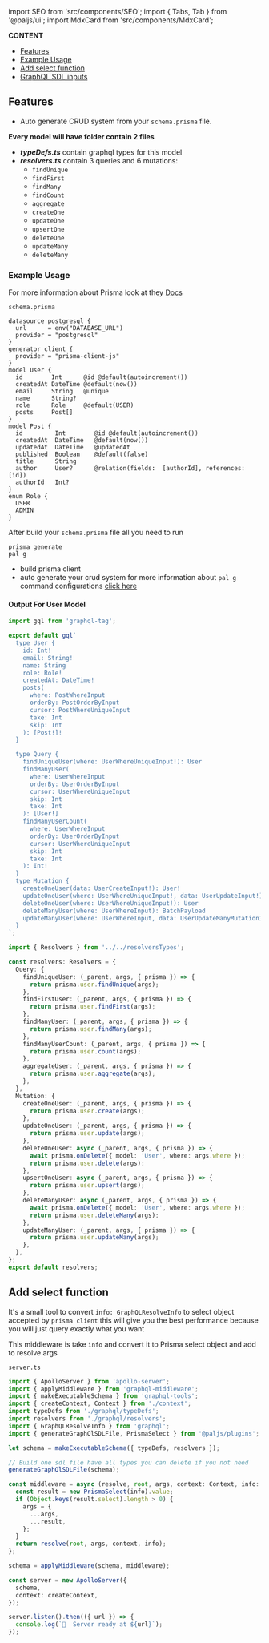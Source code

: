 import SEO from 'src/components/SEO';
import { Tabs, Tab } from '@paljs/ui';
import MdxCard from 'src/components/MdxCard';

<SEO title="SDL first" />

<MdxCard>

**CONTENT**

- [Features](#features)
- [Example Usage](#example-usage)
- [Add select function](#add-select-function)
- [GraphQL SDL inputs](/plugins/sdl-inputs)

</MdxCard>

<MdxCard>

## Features

- Auto generate CRUD system from your `schema.prisma` file.

**Every model will have folder contain 2 files**

- **_typeDefs.ts_** contain graphql types for this model
- **_resolvers.ts_** contain 3 queries and 6 mutations:
  - `findUnique`
  - `findFirst`
  - `findMany`
  - `findCount`
  - `aggregate`
  - `createOne`
  - `updateOne`
  - `upsertOne`
  - `deleteOne`
  - `updateMany`
  - `deleteMany`

</MdxCard>

<MdxCard>

### Example Usage

For more information about Prisma look at they [Docs](https://www.prisma.io/docs)

`schema.prisma`

```prisma
datasource postgresql {
  url      = env("DATABASE_URL")
  provider = "postgresql"
}
generator client {
  provider = "prisma-client-js"
}
model User {
  id        Int      @id @default(autoincrement())
  createdAt DateTime @default(now())
  email     String   @unique
  name      String?
  role      Role     @default(USER)
  posts     Post[]
}
model Post {
  id         Int        @id @default(autoincrement())
  createdAt  DateTime   @default(now())
  updatedAt  DateTime   @updatedAt
  published  Boolean    @default(false)
  title      String
  author     User?      @relation(fields:  [authorId], references: [id])
  authorId   Int?
}
enum Role {
  USER
  ADMIN
}
```

After build your `schema.prisma` file all you need to run

```shell
prisma generate
pal g
```

- build prisma client
- auto generate your crud system for more information about `pal g` command configurations [click here](/cli/generator)

#### Output For User Model

<Tabs>
<Tab title="typeDefs.ts">

```ts
import gql from 'graphql-tag';

export default gql`
  type User {
    id: Int!
    email: String!
    name: String
    role: Role!
    createdAt: DateTime!
    posts(
      where: PostWhereInput
      orderBy: PostOrderByInput
      cursor: PostWhereUniqueInput
      take: Int
      skip: Int
    ): [Post!]!
  }

  type Query {
    findUniqueUser(where: UserWhereUniqueInput!): User
    findManyUser(
      where: UserWhereInput
      orderBy: UserOrderByInput
      cursor: UserWhereUniqueInput
      skip: Int
      take: Int
    ): [User!]
    findManyUserCount(
      where: UserWhereInput
      orderBy: UserOrderByInput
      cursor: UserWhereUniqueInput
      skip: Int
      take: Int
    ): Int!
  }
  type Mutation {
    createOneUser(data: UserCreateInput!): User!
    updateOneUser(where: UserWhereUniqueInput!, data: UserUpdateInput!): User!
    deleteOneUser(where: UserWhereUniqueInput!): User
    deleteManyUser(where: UserWhereInput): BatchPayload
    updateManyUser(where: UserWhereInput, data: UserUpdateManyMutationInput): BatchPayload
  }
`;
```

</Tab>
<Tab title="resolvers.ts">

```ts
import { Resolvers } from '../../resolversTypes';

const resolvers: Resolvers = {
  Query: {
    findUniqueUser: (_parent, args, { prisma }) => {
      return prisma.user.findUnique(args);
    },
    findFirstUser: (_parent, args, { prisma }) => {
      return prisma.user.findFirst(args);
    },
    findManyUser: (_parent, args, { prisma }) => {
      return prisma.user.findMany(args);
    },
    findManyUserCount: (_parent, args, { prisma }) => {
      return prisma.user.count(args);
    },
    aggregateUser: (_parent, args, { prisma }) => {
      return prisma.user.aggregate(args);
    },
  },
  Mutation: {
    createOneUser: (_parent, args, { prisma }) => {
      return prisma.user.create(args);
    },
    updateOneUser: (_parent, args, { prisma }) => {
      return prisma.user.update(args);
    },
    deleteOneUser: async (_parent, args, { prisma }) => {
      await prisma.onDelete({ model: 'User', where: args.where });
      return prisma.user.delete(args);
    },
    upsertOneUser: async (_parent, args, { prisma }) => {
      return prisma.user.upsert(args);
    },
    deleteManyUser: async (_parent, args, { prisma }) => {
      await prisma.onDelete({ model: 'User', where: args.where });
      return prisma.user.deleteMany(args);
    },
    updateManyUser: (_parent, args, { prisma }) => {
      return prisma.user.updateMany(args);
    },
  },
};
export default resolvers;
```

</Tab>
</Tabs>

## Add select function

It's a small tool to convert `info: GraphQLResolveInfo` to select object accepted by `prisma client` this will give you the best performance because you will just query exactly what you want

This middleware is take `info` and convert it to Prisma select object and add to resolve args

`server.ts`

```ts
import { ApolloServer } from 'apollo-server';
import { applyMiddleware } from 'graphql-middleware';
import { makeExecutableSchema } from 'graphql-tools';
import { createContext, Context } from './context';
import typeDefs from './graphql/typeDefs';
import resolvers from './graphql/resolvers';
import { GraphQLResolveInfo } from 'graphql';
import { generateGraphQlSDLFile, PrismaSelect } from '@paljs/plugins';

let schema = makeExecutableSchema({ typeDefs, resolvers });

// Build one sdl file have all types you can delete if you not need
generateGraphQlSDLFile(schema);

const middleware = async (resolve, root, args, context: Context, info: GraphQLResolveInfo) => {
  const result = new PrismaSelect(info).value;
  if (Object.keys(result.select).length > 0) {
    args = {
      ...args,
      ...result,
    };
  }
  return resolve(root, args, context, info);
};

schema = applyMiddleware(schema, middleware);

const server = new ApolloServer({
  schema,
  context: createContext,
});

server.listen().then(({ url }) => {
  console.log(`🚀  Server ready at ${url}`);
});
```

</MdxCard>
